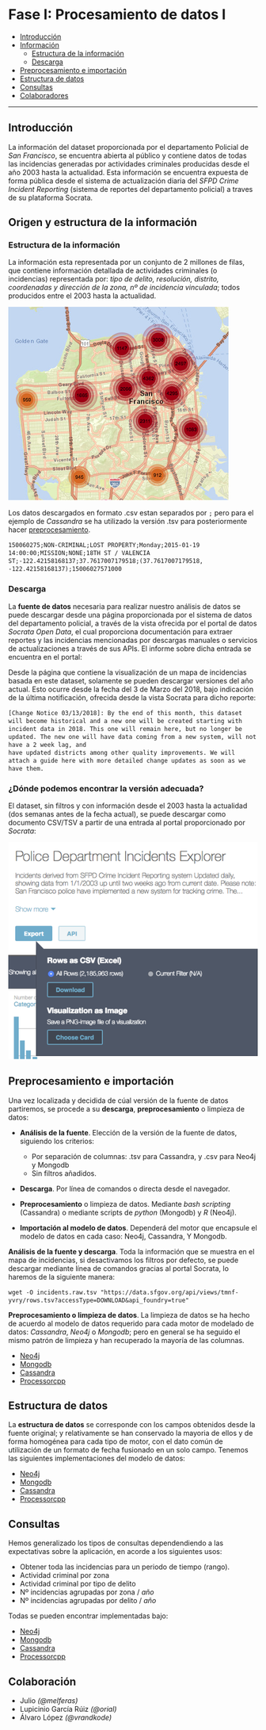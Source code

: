 
# Fase I: Procesamiento de datos I

* [Introducción](#introducción)
* [Información](#origen-y-estructura-de-la-información)
  * [Estructura de la información](#estructura-de-la-información)
  * [Descarga](#descarga)
* [Preprocesamiento e importación](#limpieza-e-importación-de-datos)
* [Estructura de datos](#estructura-de-datos)
* [Consultas](#consultas)
* [Colaboradores](#colaboración)

----

## Introducción

La información del dataset proporcionada por el departamento Policial de _San Francisco_, se encuentra abierta al público y contiene datos de todas las incidencias generadas por actividades criminales producidas desde el año 2003 hasta la actualidad. Esta información se encuentra expuesta de forma pública desde el sistema de actualización diaria del _SFPD Crime Incident Reporting_ (sistema de reportes del departamento policial) a traves de su plataforma Socrata.

## Origen y estructura de la información
### Estructura de la información
La información esta representada por un conjunto de 2 millones de filas, que contiene información detallada de actividades criminales (o incidencias) representada por: _tipo de delito, resolución, distrito, coordenadas y dirección de la zona, nº de incidencia vinculada_; todos producidos entre el 2003 hasta la actualidad.

![](docs/map.png)

Los datos descargados en formato .csv estan separados por ```;``` pero para el ejemplo de _Cassandra_ se ha utilizado la versión .tsv para posteriormente hacer [preprocesamiento](cassandra#preprocesamiento-e-importación-de-datos).

```
150060275;NON-CRIMINAL;LOST PROPERTY;Monday;2015-01-19 14:00:00;MISSION;NONE;18TH ST / VALENCIA ST;-122.42158168137;37.7617007179518;(37.7617007179518, -122.42158168137);15006027571000
```

### Descarga

La **fuente de datos** necesaria para realizar nuestro análisis de datos se puede descargar desde una página proporcionada por el sistema de datos del departamento policial, a través de la vista ofrecida por el portal de datos _Socrata Open Data_, el cual proporciona documentación para extraer reportes y las incidencias mencionadas por descargas manuales o servicios de actualizaciones a través de sus APIs. El informe sobre dicha entrada se encuentra en el portal:

[](https://dev.socrata.com/foundry/data.sfgov.org/cuks-n6tp)

Desde la página que contiene la visualización de un mapa de incidencias basada en este dataset, solamente se pueden descargar versiones del año actual. Esto ocurre desde la fecha del 3 de Marzo del 2018, bajo indicación de la última notificación, ofrecida desde la vista Socrata para dicho reporte:

```
[Change Notice 03/13/2018]: By the end of this month, this dataset will become historical and a new one will be created starting with incident data in 2018. This one will remain here, but no longer be updated. The new one will have data coming from a new system, will not have a 2 week lag, and 
have updated districts among other quality improvements. We will attach a guide here with more detailed change updates as soon as we have them.
```

### ¿Dónde podemos encontrar la versión adecuada?

El dataset, sin filtros y con información desde el 2003 hasta la actualidad (dos semanas antes de la fecha actual), se puede descargar como documento CSV/TSV a partir de una entrada al portal proporcionado por _Socrata_:

![](docs/pre_download.png)

## Preprocesamiento e importación

Una vez localizada y decidida de cúal versión de la fuente de datos partiremos, se procede a su **descarga**, **preprocesamiento** o limpieza de datos:

* **Análisis de la fuente**. Elección de la versión de la fuente de datos, siguiendo los criterios:

  * Por separación de columnas: .tsv para Cassandra, y .csv para Neo4j y Mongodb
  * Sin filtros añadidos.

* **Descarga**. Por línea de comandos o directa desde el navegador.
* **Preprocesamiento** o limpieza de datos. Mediante _bash scripting_ (Cassandra) o mediante scripts de *python* (Mongodb) y *R* (Neo4j).

* **Importación al modelo de datos**. Dependerá del motor que encapsule el modelo de datos en cada caso: Neo4j, Cassandra, Y Mongodb.

**Análisis de la fuente y descarga**. Toda la información que se muestra en el mapa de incidencias, si desactivamos los filtros por defecto, se puede descargar mediante línea de comandos gracias al portal Socrata, lo haremos de la siguiente manera:

```
wget -O incidents.raw.tsv "https://data.sfgov.org/api/views/tmnf-yvry/rows.tsv?accessType=DOWNLOAD&api_foundry=true"
```

**Preprocesamiento o limpieza de datos**. La limpieza de datos se ha hecho de acuerdo al modelo de datos requerido para cada motor de modelado de datos: _Cassandra_,  _Neo4j_ o _Mongodb_; pero en general se ha seguido el mismo patrón de limpieza y han recuperado la mayoría de las columnas. 

* [Neo4j](neo4j/readme.md#preprocesamiento-e-importación-de-datos)
* [Mongodb](mongodb/readme.md#preprocesamiento-e-importación-de-datos)
* [Cassandra](cassandra/readme.md#preprocesamiento-e-importación-de-datos)
* [Processorcpp](processorcpp/readme.md#preprocesamiento-e-importación-de-datos)


## Estructura de datos

La **estructura de datos** se corresponde con los campos obtenidos desde la fuente original; y relativamente se han conservado la mayoria de ellos y de forma homogénea para cada tipo de motor, con el dato común de utilización de un formato de fecha fusionado en un solo campo. Tenemos las siguientes implementaciones del modelo de datos:


* [Neo4j](neo4j/readme.md#estructura-de-datos)
* [Mongodb](mongodb/readme.md#estructura-de-datos)
* [Cassandra](cassandra/readme.md#estructura-de-datos)
* [Processorcpp](processorcpp/readme.md#estructura-de-datos)

## Consultas
Hemos generalizado los tipos de consultas dependendiendo a las expectativas sobre la aplicación, en acorde a los siguientes usos:

* Obtener toda las incidencias para un periodo de tiempo (rango). 
* Actividad criminal por zona
* Actividad criminal por tipo de delito
* Nº incidencias agrupadas por zona / *año*
* Nº incidencias agrupadas por delito / *año*

Todas se pueden encontrar implementadas bajo:

* [Neo4j](neo4j/readme.md#consultas)
* [Mongodb](mongodb/readme.md#consultas)
* [Cassandra](cassandra/readme.md#consultas)
* [Processorcpp](processorcpp/readme.md#consultas)


## Colaboración

* Julio _(@melferas)_
* Lupicinio García Rúiz _(@orial)_
* Álvaro López _(@vrandkode)_
